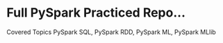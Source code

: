 # Full PySpark Practiced Repo...
Covered Topics PySpark SQL, PySpark RDD, PySpark ML, PySpark MLlib
